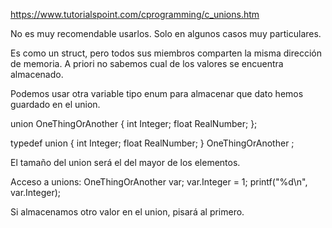 https://www.tutorialspoint.com/cprogramming/c_unions.htm

No es muy recomendable usarlos.
Solo en algunos casos muy particulares.

Es como un struct, pero todos sus miembros comparten la misma dirección de memoria.
A priori no sabemos cual de los valores se encuentra almacenado.

Podemos usar otra variable tipo enum para almacenar que dato hemos guardado en el union.

union OneThingOrAnother {
  int Integer;
  float RealNumber;
};

typedef union {
  int Integer;
  float RealNumber;
} OneThingOrAnother ;

El tamaño del union será el del mayor de los elementos.

Acceso a unions:
OneThingOrAnother var;
var.Integer = 1;
printf("%d\n", var.Integer);

Si almacenamos otro valor en el union, pisará al primero.
